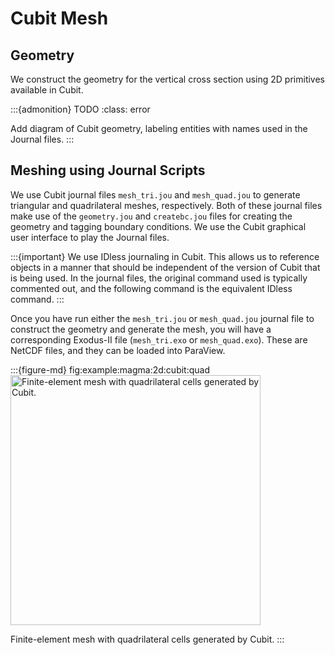 # Cubit Mesh

## Geometry

We construct the geometry for the vertical cross section using 2D primitives available in Cubit.

:::{admonition} TODO
:class: error

Add diagram of Cubit geometry, labeling entities with names used in the Journal files.
:::

## Meshing using Journal Scripts

We use Cubit journal files `mesh_tri.jou`  and `mesh_quad.jou` to generate triangular and quadrilateral meshes, respectively.
Both of these journal files make use of the `geometry.jou` and `createbc.jou` files for creating the geometry and tagging boundary conditions.
We use the Cubit graphical user interface to play the Journal files.

:::{important}
We use IDless journaling in Cubit.
This allows us to reference objects in a manner that should be independent of the version of Cubit that is being used.
In the journal files, the original command used is typically commented out, and the following command is the equivalent IDless command.
:::

Once you have run either the `mesh_tri.jou` or `mesh_quad.jou` journal file to construct the geometry and generate the mesh, you will have a corresponding Exodus-II file (`mesh_tri.exo` or `mesh_quad.exo`).
These are NetCDF files, and they can be loaded into ParaView.

:::{figure-md} fig:example:magma:2d:cubit:quad
<img src="figs/cubit-quad.*" alt="Finite-element mesh with quadrilateral cells generated by Cubit." width="400px"/>

Finite-element mesh with quadrilateral cells generated by Cubit.
:::

